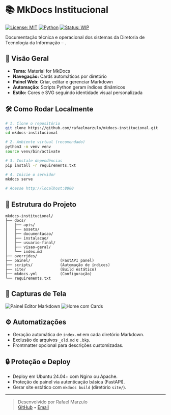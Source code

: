 # 📚 MkDocs Institucional

[![License: MIT](https://img.shields.io/badge/license-MIT-blue.svg)](LICENSE) [![Python](https://img.shields.io/badge/Python-3.12%2B-blue?logo=python)](https://www.python.org/) [![Status: WIP](https://img.shields.io/badge/status-WIP-yellow)](https://github.com/rafaelmarzulo/mkdocs-institucional)

Documentação técnica e operacional dos sistemas da Diretoria de Tecnologia da Informação – .

## 🚀 Visão Geral
- **Tema:** Material for MkDocs  
- **Navegação:** Cards automáticos por diretório  
- **Painel Web:** Criar, editar e gerenciar Markdown  
- **Automação:** Scripts Python geram índices dinâmicos  
- **Estilo:** Cores e SVG seguindo identidade visual personalizada  

## 🛠️ Como Rodar Localmente
```bash
# 1. Clone o repositório
git clone https://github.com/rafaelmarzulo/mkdocs-institucional.git
cd mkdocs-institucional

# 2. Ambiente virtual (recomendado)
python3 -m venv venv
source venv/bin/activate

# 3. Instale dependências
pip install -r requirements.txt

# 4. Inicie o servidor
mkdocs serve

# Acesse http://localhost:8000
```

## 📁 Estrutura do Projeto
```
mkdocs-institucional/
├── docs/
│   ├── apis/
│   ├── assets/
│   ├── documentacao/
│   ├── instalacao/
│   ├── usuario-final/
│   ├── visao-geral/
│   └── index.md
├── overrides/
├── painel/             (FastAPI panel)
├── scripts/            (Automação de índices)
├── site/               (Build estático)
├── mkdocs.yml          (Configuração)
└── requirements.txt
```

## 📸 Capturas de Tela
![Painel Editor Markdown](https://user-images.githubusercontent.com/SEU_USUARIO/000000/painel-editor.png)
![Home com Cards](https://user-images.githubusercontent.com/SEU_USUARIO/000000/home-cards.png)

## ⚙️ Automatizações
- Geração automática de `index.md` em cada diretório Markdown.  
- Exclusão de arquivos `_old.md` e `.bkp`.  
- Frontmatter opcional para descrições customizadas.

## 🔒 Proteção e Deploy
- Deploy em Ubuntu 24.04+ com Nginx ou Apache.  
- Proteção de painel via autenticação básica (FastAPI).  
- Gerar site estático com `mkdocs build` (diretório `site/`).  

---

> Desenvolvido por Rafael Marzulo  
> [GitHub](https://github.com/rafaelmarzulo) • [Email](mailto:rafael@example.com)  